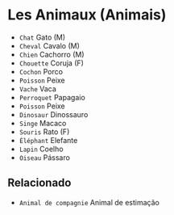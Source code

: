 # Les Animaux (Animais)

-   `Chat` Gato (M)
-   `Cheval` Cavalo (M)
-   `Chien` Cachorro (M)
-   `Chouette` Coruja (F)
-   `Cochon` Porco
-   `Poisson` Peixe
-   `Vache` Vaca
-   `Perroquet` Papagaio
-   `Poisson` Peixe
-   `Dinosaur` Dinossauro
-   `Singe` Macaco
-   `Souris` Rato (F)
-   `Éléphant` Elefante
-   `Lapin` Coelho
-   `Oiseau` Pássaro

## Relacionado

-   `Animal de compagnie` Animal de estimação
